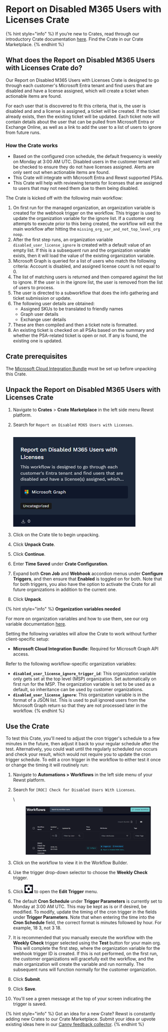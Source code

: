 # Report on Disabled M365 Users with Licenses Crate

{% hint style="info" %}
If you’re new to Crates, read through our introductory Crate documentation [here](https://docs.rewst.help/prebuilt-automations/crates). Find the Crate in our Crate Marketplace.
{% endhint %}

## What does the Report on Disabled M365 Users with Licenses Crate do?

Our Report on Disabled M365 Users with Licenses Crate is designed to go through each customer's Microsoft Entra tenant and find users that are disabled and have a license assigned, which will create a ticket when actionable items are found.&#x20;

For each user that is discovered to fit this criteria, that is, the user is disabled and and a license is assigned, a ticket will be created. If the ticket already exists, then the existing ticket will be updated. Each ticket note will contain details about the user that can be pulled from Microsoft Entra or Exchange Online, as well as a link to add the user to a list of users to ignore from future runs.

### How the Crate works

* Based on the configured cron schedule, the default frequency is weekly on Monday at 3:00 AM UTC. Disabled users in the customer tenant will be checked to ensure they do not have licenses assigned. Alerts are only sent out when actionable items are found.
* This Crate will integrate with Microsoft Entra and Rewst supported PSAs.
* This Crate will help with reviewing tenants for licenses that are assigned to users that may not need them due to them being disabled.

The Crate is kicked off with the following main workflow:

1. On first run for the managed organization, an organization variable is created for the webhook trigger on the workflow. This trigger is used to update the organization variable for the ignore list. If a customer org attempts to execute prior to this being created, the workflow will exit the main workflow after hitting the `missing_org_var_and_not_top_level_org noop`.
2. After the first step runs, an organization variable `disabled_user_license_ignore` is created with a default value of an empty list. If this is a subsequent run and the organization variable exists, then it will load the value of the existing organization variable.
3. Microsoft Graph is queried for a list of users who match the following criteria: Account is disabled, and assigned license count is not equal to 0.
4. The list of matching users is returned and then compared against the list to ignore. If the user is in the ignore list, the user is removed from the list of users to process.
5. The user is directed to a subworkflow that does the info gathering and ticket submission or update.
6. The following user details are obtained:
   * Assigned SKUs to be translated to friendly names
   * Graph user details
   * Exchange user details
7. These are then compiled and then a ticket note is formatted.
8. An existing ticket is checked on all PSAs based on the summary and whether the PSA-related ticket is open or not. If any is found, the existing one is updated.

## Crate prerequisites

The [Microsoft Cloud Integration Bundle](../../configuration/integrations/integration-guides/microsoft-cloud-integration-bundle/) must be set up before unpacking this Crate.

## Unpack the Report on Disabled M365 Users with Licenses Crate

1. Navigate to **Crates** > **Crate Marketplace** in the left side menu Rewst platform.
2.  Search for `Report on Disabled M365 Users with Licenses`.

    \
    ![](<../../../.gitbook/assets/image (200).png>)
3. Click on the Crate tile to begin unpacking.
4. Click **Unpack Crate**.
5. Click **Continue**.
6. Enter **Time Saved** under **Crate Configuration**.
7. Expand both **Cron Job** and **Webhook** accordion menus under **Configure Triggers**, and then ensure that **Enabled** is toggled on for both. Note that for both triggers, you also have the option to activate the Crate for all future organizations in addition to the current one.
8. Click **Unpack**.

{% hint style="info" %}
**Organization variables needed**

For more on organization variables and how to use them, see our org variable documentation [here](https://docs.rewst.help/documentation/configuration/organization-variables).

Setting the following variables will allow the Crate to work without further client-specific setup:

* **Microsoft Cloud Integration Bundle**: Required for Microsoft Graph API access.

Refer to the following workflow-specific organization variables:

* **`disabled_user_license_ignore_trigger_id`**: This organization variable only gets set at the top level (MSP) organization. Set automatically on first run for the MSP. The organization variable is set to be used as a default, so inheritance can be used by customer organizations.
* **`disabled_user_license_ignore`**: This organization variable is in the format of a JSON list. This is used to pull ignored users from the Microsoft Graph return so that they are not processed later in the workflow.
{% endhint %}

## Use the Crate

To test this Crate, you'll need to adjust the cron trigger's schedule to a few minutes in the future, then adjust it back to your regular schedule after the test. Alternatively, you could wait until the regularly scheduled run occurs and check your result, which would not require you to update the cron trigger schedule. To edit a cron trigger in the workflow to either test it once or change the timing it will routinely run:

1. Navigate to **Automations > Workflows** in the left side menu of your Rewst platform.
2.  Search for `[ROC] Check for Disabled Users With Licenses`.

    \


    <figure><img src="../../../.gitbook/assets/image.png" alt=""><figcaption></figcaption></figure>
3. Click on the workflow to view it in the Workflow Builder.
4. Use the trigger drop-down selector to choose the **Weekly Check** trigger.&#x20;
5. Click ![](<../../../.gitbook/assets/image (2).png>) to open the **Edit Trigger** menu.
6. The default **Cron Schedule** under **Trigger Parameters** is currently set to Monday at 3:00 AM UTC. This may be kept as is or if desired, be modified. To modify, update the timing of the cron trigger in the fields under **Trigger Parameters**. Note that when entering the time into the **Cron Schedule** field, the correct format is minutes followed by hour. For example, 18 3, not 3 18.
7. It is recommended that you manually execute the workflow with the **Weekly Check** trigger selected using the **Test** button for your main org. This will complete the first step, where the organization variable for the webhook trigger ID is created. If this is not performed, on the first run, the customer organizations will gracefully exit the workflow, and the main organization will create the variable and run normally. The subsequent runs will function normally for the customer organization.
8. Click **Submit**.
9. Click **Save**.
10. You'll see a green message at the top of your screen indicating the trigger is saved.

{% hint style="info" %}
Got an idea for a new Crate? Rewst is constantly adding new Crates to our Crate Marketplace. Submit your idea or upvote existing ideas here in our [Canny feedback collector](https://rewst.canny.io/crates).
{% endhint %}
